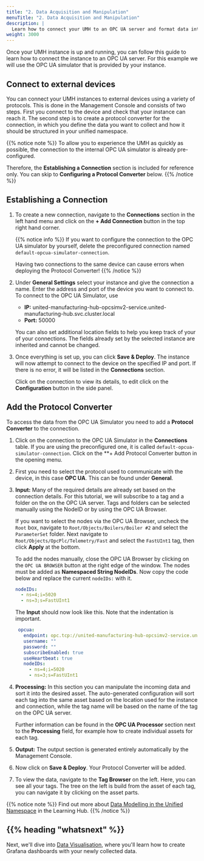 ```yaml
---
title: "2. Data Acquisition and Manipulation"
menuTitle: "2. Data Acquisition and Manipulation"
description: |
  Learn how to connect your UMH to an OPC UA server and format data into the UMH data model.
weight: 3000
---
```


Once your UMH instance is up and running, you can follow this guide to learn
how to connect the instance to an OPC UA server. For this example we will use
the OPC UA simulator that is provided by your instance.

## Connect to external devices

You can connect your UMH instances to external devices using a variety of
protocols. This is done in the Management Console and consists of two steps.
First you connect to the device and check that your instance can reach it. The
second step is to create a protocol converter for the connection, in which you
define the data you want to collect and how it should be structured in your
unified namespace.

{{% notice note %}}
To allow you to experience the UMH as quickly as possible, the
connection to the internal OPC UA simulator is already pre-configured.

Therefore, the **Establishing a Connection** section is included for reference
 only. You can skip to **Configuring a Protocol Converter** below.
{{% /notice %}}

## Establishing a Connection

1. To create a new connection, navigate to the **Connections** section in the
left hand menu and click on the **+ Add Connection** button in the top right
hand corner.

   {{% notice info %}}
   If you want to configure the connection to the OPC UA simulator by yourself,
   delete the preconfigured connection named
   `default-opcua-simulator-connection`.

   Having two connections to the same device can cause errors when deploying
   the Protocol Converter!
   {{% /notice %}}

2. Under **General Settings** select your instance and give the connection a
  name. Enter the address and port of the device you want to connect to. To
  connect to the OPC UA Simulator, use
    - **IP:** united-manufacturing-hub-opcsimv2-service.united-manufacturing-hub.svc.cluster.local
    - **Port:** 50000

   You can also set additional location fields to help you keep track of your
   of your connections. The fields already set by the selected instance are
   inherited and cannot be changed.

3. Once everything is set up, you can click **Save & Deploy**. The instance
will now attempt to connect to the device on the specified IP and port. If
there is no error, it will be listed in the **Connections** section.
  
   Click on the connection to view its details, to edit click on the
   **Configuration** button in the side panel.

## Add the Protocol Converter

To access the data from the OPC UA Simulator you need to add a
**Protocol Converter** to the connection.

1. Click on the connection to the OPC UA Simulator in the **Connections** table.
  If you are using the preconfigured one, it is called `default-opcua-simulator-connection`.
  Click on the **+ Add Protocol Converter button in the opening menu.

2. First you need to select the protocol used to communicate with the device,
in this case **OPC UA**. This can be found under **General**.

3. **Input:** Many of the required details are already set based on the
connection details. For this tutorial, we will subscribe to a tag and a folder
on the on the OPC UA server. Tags and folders can be selected manually using
the NodeID or by using the OPC UA Browser.

   If you want to select the nodes via the OPC UA Browser, uncheck the `Root`
   box, navigate to `Root/Objects/Boilers/Boiler #2` and select the
   `ParameterSet` folder.    Next navigate to
   `Root/Objects/OpcPlc/Telemetry/Fast` and select the `FastUInt1` tag, then
   click **Apply** at the bottom.

   To add the nodes manually, close the OPC UA Browser by clicking on the
   `OPC UA BROWSER` button at the right edge of the window.
   The nodes must be added as **Namespaced String NodeIDs**.
   Now copy the code below and replace the current `nodeIDs:` with it.

    ```yaml
    nodeIDs:
      - ns=4;i=5020
      - ns=3;s=FastUInt1
    ```

   The **Input** should now look like this. Note that the indentation is
    important.

   ```yaml
    opcua:
      endpoint: opc.tcp://united-manufacturing-hub-opcsimv2-service.united-manufacturing-hub.svc.cluster.local:50000
      username: ""
      password: ""
      subscribeEnabled: true
      useHeartbeat: true
      nodeIDs:
        - ns=4;i=5020
        - ns=3;s=FastUInt1
   ```

4. **Processing:** In this section you can manipulate the incoming data and
sort it into the desired asset. The auto-generated configuration will sort
each tag into the same asset based on the location used for the instance and
connection, while the tag name will be based on the name of the tag on the OPC
UA server.
  
   Further information can be found in the **OPC UA Processor** section next to
   the **Processing** field, for example how to create individual assets for
   each tag.

5. **Output:** The output section is generated entirely automatically by the
Management Console.

6. Now click on **Save & Deploy**. Your Protocol Converter will be added.

7. To view the data, navigate to the **Tag Browser** on the left. Here, you can
see all your tags. The tree on the left is build from the asset of each tag,
you can navigate it by clicking on the asset parts.

{{% notice note %}}
Find out more about [Data Modelling in the Unified Namespace](https://learn.umh.app/lesson/data-modeling-in-the-unified-namespace-mqtt-kafka/)
in the Learning Hub.
{{% /notice %}}

## {{% heading "whatsnext" %}}

Next, we'll dive into [Data Visualisation](/docs/getstarted/datavisualization),
where you'll learn how to create Grafana dashboards with your newly collected
data.
